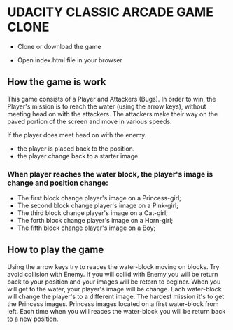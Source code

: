 # UDACITY CLASSIC ARCADE GAME CLONE 

- Clone or download the game

- Open index.html file in your browser

## How the game is work
  This game consists of a Player and Attackers (Bugs). In order to win, the Player's mission is to reach the water (using the arrow keys), without meeting head on with the attackers. The attackers make their way on the paved portion of the screen and move in various speeds.

If the player does meet head on with the enemy.
- the player is placed back to the position.
- the player change back to a starter image.

### When player reaches the water block, the player's image is change and position change:
- The first block change player's image on a Princess-girl;
- The second block change player's image on a Pink-girl;
- The third block change player's image on a Cat-girl;
- The forth block change player's image on a Horn-girl;
- The fifth block change player's image on a Boy;

## How to play the game
  Using the arrow keys try to reaces the water-block moving on blocks. Try avoid collision with Enemy. If you will collid with Enemy you will be return back to your position and your images will be retorn to beginer. When you will get to the water, your player's image will be change. Each water-block will change the player's to a different image. The hardest mission it's to get the Princess images. Princess images located on a first water-block from left. Each time when you will reaces the water-block you will be return back to a new position.

